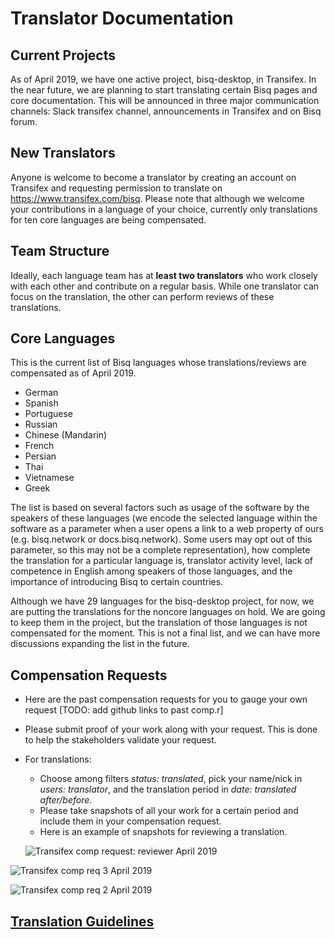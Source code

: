 # Translator Documentation

## Current Projects
As of April 2019, we have one active project, bisq-desktop, in Transifex. In the near future, we are planning to start translating certain Bisq pages and core documentation. This will be announced in three major communication channels: Slack transifex channel, announcements in Transifex and on Bisq forum.

## New Translators
Anyone is welcome to become a translator by creating an account on Transifex and requesting permission to translate on https://www.transifex.com/bisq. Please note that although we welcome your contributions in a language of your choice, currently only translations for ten core languages are being compensated.

## Team Structure
Ideally, each language team has at **least two translators** who work closely with each other and contribute on a regular basis. While one translator can focus on the translation, the other can perform reviews of these translations. 

## Core Languages

This is the current list of Bisq languages whose translations/reviews are compensated as of April 2019. 

- German
- Spanish
- Portuguese
- Russian
- Chinese (Mandarin)
- French
- Persian
- Thai 
- Vietnamese
- Greek

The list is based on several factors such as usage of the software by the speakers of these languages (we encode the selected language within the software as a parameter when a user opens a link to a web property of ours (e.g. bisq.network or docs.bisq.network). Some users may opt out of this parameter, so this may not be a complete representation), how complete the translation for a particular language is, translator activity level, lack of competence in English among speakers of those languages, and the importance of introducing Bisq to certain countries. 

Although we have 29 languages for the bisq-desktop project, for now, we are putting the translations for the noncore languages on hold. We are going to keep them in the project, but the translation of those languages is not compensated for the moment. This is not a final list, and we can have more discussions expanding the list in the future. 

## Compensation Requests
- Here are the past compensation requests for you to gauge your own request [TODO: add github links to past comp.r]
- Please submit proof of your work along with your request. This is done to help the stakeholders validate your request.
- For translations:
  - Choose among filters *status: translated*, pick your name/nick in *users: translator*, and the translation period in *date: translated after/before*.
  - Please take snapshots of all your work for a certain period and include them in your compensation request. 
  - Here is an example of snapshots for reviewing a translation.
  
  ![Transifex comp request: reviewer April 2019](https://user-images.githubusercontent.com/43150241/56221854-4eb89e80-606b-11e9-9eff-1d8f23f4cf4c.png)

![Transifex comp req 3 April 2019](https://user-images.githubusercontent.com/43150241/56221896-5b3cf700-606b-11e9-8ba4-329152107e4a.png)

![Transifex comp req 2 April 2019 ](https://user-images.githubusercontent.com/43150241/56221966-7a3b8900-606b-11e9-9d7e-d22d14834fff.png)

## [Translation Guidelines](translationguidelines.md)
